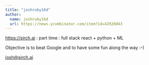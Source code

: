 ```yaml
---
title: "joshruby16d"
author:
  name: joshruby16d
  url: https://news.ycombinator.com/item?id=42926043
---
```

<a href="https:&#x2F;&#x2F;sirch.ai" rel="nofollow">https:&#x2F;&#x2F;sirch.ai</a> : part time : full stack react + python + ML

Objective is to beat Google and to have some fun along the way :-)

josh@sirch.ai
<JobApplication />
